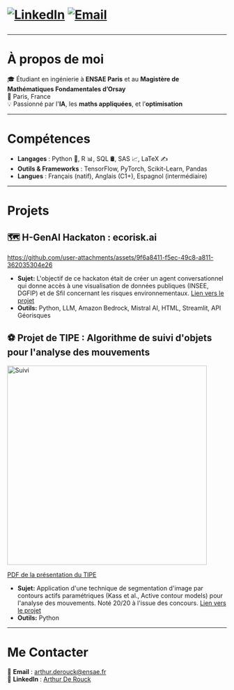 <h1 👋 Arthur De Rouck</h1>

<p
  <img src="https://komarev.com/ghpvc/?username=ArthurDeRouck&label=Profile+Views&color=blue" alt="Profile Views" />
  <a href="https://www.linkedin.com/in/arthur-de-rouck-64b4a5221/"><img src="https://img.shields.io/badge/-LinkedIn-blue?style=flat&logo=linkedin" alt="LinkedIn"/></a>
  <a href="mailto:arthur.derouck@ensae.fr"><img src="https://img.shields.io/badge/-Email-red?style=flat&logo=gmail" alt="Email"/></a>
</p>

---

# À propos de moi

🎓 Étudiant en ingénierie à **ENSAE Paris** et au **Magistère de Mathématiques Fondamentales d’Orsay**  
📍 Paris, France  
💡 Passionné par l'**IA**, les **maths appliquées**, et l’**optimisation**  

---

# Compétences

- **Langages** : Python 🐍, R 📊, SQL 🛢️, SAS 📈, LaTeX ✍️
- **Outils & Frameworks** : TensorFlow, PyTorch, Scikit-Learn, Pandas
- **Langues** : Français (natif), Anglais (C1+), Espagnol (intermédiaire)

---

# Projets

## 🗺️ H-GenAI Hackaton : ecorisk.ai
https://github.com/user-attachments/assets/9f6a8411-f5ec-49c8-a811-362035304e26

- **Sujet:** L'objectif de ce hackaton était de créer un agent conversationnel qui donne accès à une visualisation de données publiques (INSEE, DGFIP) et de Sfil concernant les risques environnementaux. [Lien vers le projet](https://github.com/arthurdrk/H-GenAI-Hackaton)
- **Outils:** Python, LLM, Amazon Bedrock, Mistral AI, HTML, Streamlit, API Géorisques

## ⚽ Projet de TIPE : Algorithme de suivi d'objets pour l'analyse des mouvements
<img width="458" alt="Suivi" src="https://github.com/user-attachments/assets/1abec784-df9c-419a-b4e8-6a6e7120ed38" />  

[PDF de la présentation du TIPE](https://github.com/user-attachments/files/18725877/Presentation.TIPE.pdf)

- **Sujet:** Application d'une technique de segmentation d'image par contours actifs paramétriques (Kass et al., Active contour models) pour l'analyse des mouvements. Noté 20/20 à l'issue des concours. [Lien vers le projet](https://github.com/arthurdrk/TIPE-active-contours)  
- **Outils:** Python
---

# Me Contacter

📧 **Email** : [arthur.derouck@ensae.fr](mailto:arthur.derouck@ensae.fr)  
🔗 **LinkedIn** : [Arthur De Rouck](https://www.linkedin.com/in/arthur-de-rouck-64b4a5221/)  
